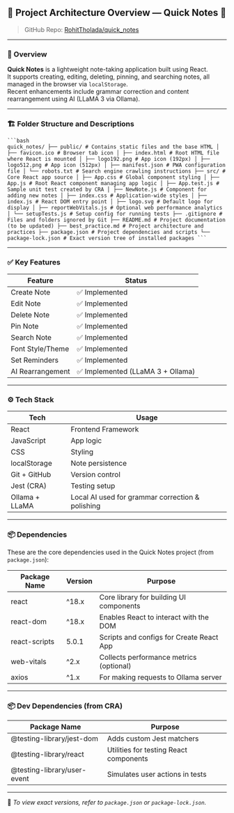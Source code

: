 ## 📁 Project Architecture Overview — Quick Notes 📝

> GitHub Repo: [RohitTholada/quick_notes](https://github.com/RohitTholada/quick_notes)

---

### 🧾 Overview

**Quick Notes** is a lightweight note-taking application built using React.  
It supports creating, editing, deleting, pinning, and searching notes, all managed in the browser via `localStorage`.  
Recent enhancements include grammar correction and content rearrangement using AI (LLaMA 3 via Ollama).

---

### 🏗️ Folder Structure and Descriptions

<pre><code>```bash 
quick_notes/ ├── public/ # Contains static files and the base HTML │ ├── favicon.ico # Browser tab icon │ ├── index.html # Root HTML file where React is mounted │ ├── logo192.png # App icon (192px) │ ├── logo512.png # App icon (512px) │ ├── manifest.json # PWA configuration file │ └── robots.txt # Search engine crawling instructions ├── src/ # Core React app source │ ├── App.css # Global component styling │ ├── App.js # Root React component managing app logic │ ├── App.test.js # Sample unit test created by CRA │ ├── NewNote.js # Component for adding new notes │ ├── index.css # Application-wide styles │ ├── index.js # React DOM entry point │ ├── logo.svg # Default logo for display │ ├── reportWebVitals.js # Optional web performance analytics │ └── setupTests.js # Setup config for running tests ├── .gitignore # Files and folders ignored by Git ├── README.md # Project documentation (to be updated) ├── best_practice.md # Project architecture and practices ├── package.json # Project dependencies and scripts └── package-lock.json # Exact version tree of installed packages ``` </code></pre>
---

### ✅ Key Features

| Feature             | Status                             |
|---------------------|------------------------------------| 
| Create Note         | ✅ Implemented                    |
| Edit Note           | ✅ Implemented                    |
| Delete Note         | ✅ Implemented                    |
| Pin Note            | ✅ Implemented                    |
| Search Note         | ✅ Implemented                    |
| Font Style/Theme    | ✅ Implemented                    |
| Set Reminders       | ✅ Implemented                    |
| AI Rearrangement    | ✅ Implemented (LLaMA 3 + Ollama) |

---

### ⚙️ Tech Stack

| Tech               | Usage                                               |
|--------------------|-----------------------------------------------------|
| React              | Frontend Framework                                  |
| JavaScript         | App logic                                           |
| CSS                | Styling                                             |
| localStorage       | Note persistence                                    |
| Git + GitHub       | Version control                                     |
| Jest (CRA)         | Testing setup                                       |
| Ollama + LLaMA     | Local AI used for grammar correction & polishing    |

---

### 📦 Dependencies

These are the core dependencies used in the Quick Notes project (from `package.json`):

| Package Name  | Version | Purpose                                    |
|---------------|---------|--------------------------------------------|
| react         | ^18.x   | Core library for building UI components    |
| react-dom     | ^18.x   | Enables React to interact with the DOM     |
| react-scripts | 5.0.1   | Scripts and configs for Create React App   |
| web-vitals    | ^2.x    | Collects performance metrics (optional)    |
| axios         | ^1.x    | For making requests to Ollama server       |

---

### 📦 Dev Dependencies (from CRA)

| Package Name                | Purpose                                 |
|-----------------------------|-----------------------------------------|
| @testing-library/jest-dom   | Adds custom Jest matchers               |
| @testing-library/react      | Utilities for testing React components  |
| @testing-library/user-event | Simulates user actions in tests         |

---

📄 *To view exact versions, refer to `package.json` or `package-lock.json`.*